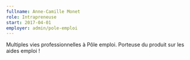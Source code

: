```yaml
---
fullname: Anne-Camille Monet
role: Intrapreneuse
start: 2017-04-01
employer: admin/pole-emploi
---
```

Multiples vies professionnelles à Pôle emploi. Porteuse du produit sur les aides emploi !
